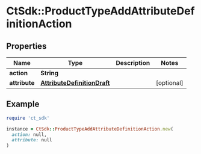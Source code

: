# CtSdk::ProductTypeAddAttributeDefinitionAction

## Properties

| Name | Type | Description | Notes |
| ---- | ---- | ----------- | ----- |
| **action** | **String** |  |  |
| **attribute** | [**AttributeDefinitionDraft**](AttributeDefinitionDraft.md) |  | [optional] |

## Example

```ruby
require 'ct_sdk'

instance = CtSdk::ProductTypeAddAttributeDefinitionAction.new(
  action: null,
  attribute: null
)
```

